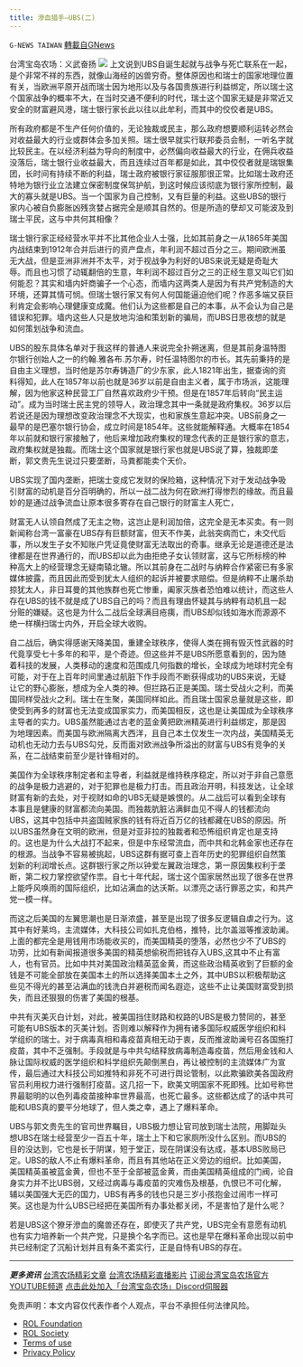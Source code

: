```yaml
---
title: 滲血猎手—UBS(二)
---
```

`G-NEWS TAIWAN` [轉載自GNews](https://gnews.org/zh-hans/2014469/)

台湾宝岛农场：义武奋扬
![](https://assets.gnews.org/wp-content/uploads/2022/02/image-257.jpeg)
上文说到UBS自诞生起就与战争与死亡联系在一起，是个非常不祥的东西，就像山海经的凶兽穷奇。整体原因也和瑞士的国家地理位置有关，当欧洲平原开战而瑞士因为地形以及与各国贵族进行利益绑定，所以瑞士这个国家战争的概率不大，在当时交通不便利的时代，瑞士这个国家无疑是非常近又安全的财富避风港，瑞士银行家长此以往以此牟利，而其中的佼佼者是UBS。

所有政府都是不生产任何价值的，无论独裁或民主，那么政府想要顺利运转必然会对收益最大的行业或群体会多加关照。瑞士很早就实行联邦委员会制，一听名字就比较民主。在以经济利益为导向的制度中，必然偏向收益最大的行业，在佣兵收益没落后，瑞士银行业收益最大，而且连续过百年都是如此，其中佼佼者就是瑞银集团，长时间有持续不断的利益，瑞士政府被银行家征服那很正常。比如瑞士政府还特地为银行业立法建立保密制度保驾护航，到这时候应该彻底为银行家所控制，最大的寡头就是UBS。当一个国家为自己控制，又有巨量的利益。这些UBS的银行家内心被自负膨胀凶残贪婪占据完全是顺其自然的。但是所造的孽却又可能波及到瑞士平民，这与中共何其相像？

瑞士银行家正经经营水平并不比其他企业人士强，比如其前身之一从1865年美国内战结束到1912年合并后进行的资产盘点，年利润不超过百分之三。期间欧洲虽无大战，但是亚洲非洲并不太平，对于视战争为利好的UBS来说无疑是奇耻大辱。而且也习惯了动辄翻倍的生意，年利润不超过百分之三的正经生意又叫它们如何能忍？其实和墙内奸商骗子一个心态，而墙内这两类人是因为有共产党制造的大环境，还算其情可悯。但瑞士银行家又有何人何国能逼迫他们呢？作恶多端又获巨利肯定会影响心理健康变成魔。他们认为这些都是自己的本事，从不会认为自己是错误和犯罪。墙内这些人只是放地沟油和策划新的骗局，而UBS日思夜想的就是如何策划战争和流血。

UBS的股东具体名单对于我这样的普通人来说完全扑朔迷离，但是其前身温特图尔银行创始人之一的约翰.雅各布.苏尔寿，时任温特图尔的市长。其先前秉持的是自由主义理想，当时他是苏尔寿铸造厂的少东家，此人1821年出生，据查询的资料得知，此人在1857年以前也就是36岁以前是自由主义者，属于市场派，这能理解，因为他家这种民营工厂自然喜欢政府少干预。但是在1857年后转向“民主运动”。成为当时瑞士民主党的领导人，政治理念其中一条就是政府集权。36岁以后若说还是因为理想改变政治理念不大现实，也和家族生意起冲突。UBS前身之一最早的是巴塞尔银行协会，成立时间是1854年。这些就能解释通。大概率在1854年以前就和银行家接触了，他后来增加政府集权的理念代表的正是银行家的意志，政府集权就是独裁。而瑞士这个国家就是银行家也就是UBS说了算，独裁即垄断，郭文贵先生说过只要垄断，马粪都能卖个天价。

UBS实现了国内垄断，把瑞士变成它发财的保险箱，这种情况下对于发动战争吸引财富的动机是百分百明确的，所以一战二战为何在欧洲打得惨烈的缘故。而且最妙的是通过战争流血让原本很多寄存在自己银行的财富主人死亡，

财富无人认领自然成了无主之物，这岂止是利润加倍，这完全是无本买卖。有一则新闻称台湾一富豪在UBS存有巨额财富，但天不作美，此翁突病而亡，未交代后事，所以发生子女不知账户凭证竟使财富无法取出的奇事。继承无论是道德还是法律都是在世界通行的，而UBS却以此为由拒绝子女认领财富，这与它所标榜的种种高大上的经营理念无疑南辕北辙。所以其前身在二战时与纳粹合作紧密已有多家媒体披露，而且因此而受到犹太人组织的起诉并被要求赔偿。但是纳粹不止屠杀劫掠犹太人，非日耳曼的其他族群也死亡惨重，阖家灭族者恐怕难以统计，而这些人存在UBS的钱不就是成了UBS自己的吗？而且有理由怀疑其与纳粹有动机且一起分赃的嫌疑。这也是为什么二战后全球满目疮痍，而UBS却似钱如海水而源源不绝一样横扫瑞士内外，开启全球大收购。

自二战后，确实得感谢天降美国，重建全球秩序，使得人类在拥有毁灭性武器的时代竟享受七十多年的和平，是个奇迹。但这些并不是UBS所愿意看到的，因为随着科技的发展，人类移动的速度和范围成几何指数的增长，全球成为地球村完全有可能，对于在上百年时间里通过航脏下作手段而不断获得成功的UBS来说，无疑让它的野心膨胀，想成为全人类的神。但拦路石正是美国。瑞士受战火之利，而美国同样受战火之利。瑞士在生聚，美国同样如此。而且瑞士国家总量就是这些，即使受到再多的财富也无法变成国家实力，而美国相反，这也是让美国成为全球秩序主导者的实力。UBS虽然能通过古老的蓝金黄把欧洲精英进行利益绑定，那是因为地理因素。而美国与欧洲隔离大西洋，且自己本土仅发生一次内战，美国精英无动机也无动力去与UBS勾兑，反而面对欧洲战争所溢出的财富与UBS有竞争的关系，在二战结束前至少是针锋相对的。

美国作为全球秩序制定者和主导者，利益就是维持秩序稳定，所以对于非自己意愿的战争是极力逃避的，对于犯罪也是极力打击。而且政治开明，科技发达，让全球财富有新的去处，对于视财如命的UBS无疑是嫉恨的。从二战后可以看到全球有本事且是健康的财富都流向美国。而独裁肮脏沾满鲜血见不得人的钱都流向UBS，这其中包括中共盗国贼家族的钱有将近百万亿的钱都藏在UBS的原因。所以UBS虽然身在文明的欧洲，但是对亚非拉的独裁者和恐怖组织肯定也是支持的。这也是为什么大战打不起来，但是中东经常流血，而中共和北韩金家也还存在的根源。当战争不容易被挑起，UBS这群有据可查上百年历史的犯罪组织自然策划新的利润增长点。这群银行家之所以钟爱左翼政治理念，第一原因集权利于垄断，第二权力掌控欲望作祟。自七十年代起，瑞士这个国家居然出现了很多在世界上能呼风唤雨的国际组织，比如沾满血的达沃斯。以漂亮之话行罪恶之实，和共产党一模一样。

而这之后美国的左翼思潮也是日渐浓盛，甚至是出现了很多反逻辑自虐之行为。这其中有好莱坞，主流媒体，大科技公司如扎克伯格，推特，比尔盖滋等推波助澜。上面的都完全是用钱用市场能收买的，而美国精英的堕落，必然也少不了UBS的功劳，比如有新闻报道很多美国的精英想偷税而把钱存入UBS,这其中不止有富人，也有官员。比如中共对美国政治精英蓝金黄，而这些政治精英收到了巨额的金钱是不可能全部放在美国本土的所以选择美国本土之外，其中UBS以积极帮助这些见不得光的甚至沾满血的钱洗白并避税而闻名遐迩，这些不止让美国财富受到损失，而且还狠狠的伤害了美国的根基。

中共有灭美灭白计划，对此，被美国挡住财路和权路的UBS是极力赞同的，甚至可能有UBS版本的灭美计划。否则难以解释作为拥有诸多国际权威医学组织和科学组织的瑞士。对于病毒真相和毒疫苗真相无动于衷，反而推波助澜号召各国施打疫苗，其中不乏强制。手段就是与中共勾结释放病毒制造毒疫苗，然后用金钱和人脉让国际权威的医学组织和科学组织先颠倒黑白，再让被控制的主流媒体广为宣传，最后通过大科技公司如推特和非死不可进行舆论管制，以此欺骗欧美各国政府官员利用权力进行强制打疫苗。这几招一下，欧美文明国家不死即残。比如号称世界最聪明的以色列毒疫苗接种率世界最高，也死亡最多。这些都达成了的话中共可能和UBS真的要平分地球了，但人类之幸，遇上了爆料革命。

UBS与郭文贵先生的官司世界瞩目，UBS极力想让官司放到瑞士法院，用脚趾头想UBS在瑞士经营至少一百五十年，瑞士上下和它家厕所没什么区别。而UBS的目的没达到，它也是长于阴谋，短于堂正，现在阴谋没有达成，基本UBS败局已定。UBS的敌人不止有爆料革命，而且有其他站在正义旁边的组织。比如美国，美国精英虽被蓝金黄，但也不至于全部被蓝金黄，而由美国精英组成的门阀，论自身实力并不比UBS弱，又经过病毒与毒疫苗的灾难伤及根基，仇恨已不可化解，辅以美国强大无匹的国力，UBS有再多的钱也只是三岁小孩抱金过闹市一样可笑。这也是为什么UBS已经把在美国所有办事处都关闭，不是害怕了是什么呢？

若是UBS这个獠牙滲血的魔兽还存在，即使灭了共产党，UBS完全有意愿有动机也有实力培养新一个共产党，只是换个名字而已。这也是早在爆料革命出现以前中共已经制定了沉船计划并且有条不紊实行，正是自恃有UBS的存在。

* * *

***更多资讯***
[台湾农场精彩文章](https://gnews.org/zh-hant/author/taiwangnews/)
[台湾农场精彩直播影片](https://gtv.org/user/5f60d588245d3c0579acdbec)
[订阅台湾宝岛农场官方YOUTUBE频道](https://www.youtube.com/channel/UCXlInG8cGCHSN5y54zcgoOw/videos)
[点击此处加入「台湾宝岛农场」Discord伺服器](https://discord.gg/zE5xTQzArt)

 

免责声明：本文内容仅代表作者个人观点，平台不承担任何法律风险。

- [ROL Foundation](https://rolfoundation.org/)
- [ROL Society](https://rolsociety.org/)
- [Terms of use](https://gnews.org/terms-of-use-3/)
- [Privacy Policy](https://gnews.org/privacy-policy/)
